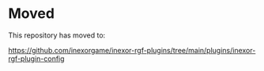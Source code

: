 # Moved

This repository has moved to:

https://github.com/inexorgame/inexor-rgf-plugins/tree/main/plugins/inexor-rgf-plugin-config
